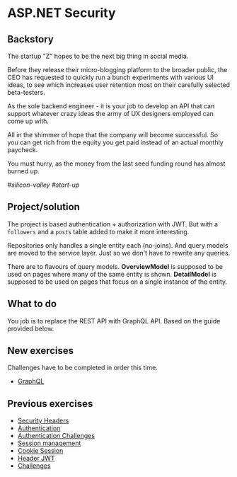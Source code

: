 # ASP.NET Security

## Backstory

The startup "Z" hopes to be the next big thing in social media.

Before they release their micro-blogging platform to the broader public,
the CEO has requested to quickly run a bunch experiments with various UI ideas,
to see which increases user retention most on their carefully selected
beta-testers.

As the sole backend engineer - it is your job to develop an API that can support
whatever crazy ideas the army of UX designers employed can come up with.

All in the shimmer of hope that the company will become successful.
So you can get rich from the equity you get paid instead of an actual monthly
paycheck.

You must hurry, as the money from the last seed funding round has almost burned
up.

*#silicon-valley #start-up*

## Project/solution

The project is based authentication + authorization with JWT.
But with a `followers` and a `posts` table added to make it more interesting.

Repositories only handles a single entity each (no-joins).
And query models are moved to the service layer.
Just so we don't have to rewrite any queries.

There are to flavours of query models.
**OverviewModel** is supposed to be used on pages where many of the same entity is shown.
**DetailModel** is supposed to be used on pages that focus on a single instance of the entity.

## What to do

You job is to replace the REST API with GraphQL API.
Based on the guide provided below.

## New exercises

Challenges have to be completed in order this time.

- [GraphQL](graphql.md)

## Previous exercises

- [Security Headers](security_headers.md)
- [Authentication](authentication.md)
- [Authentication Challenges](authentication_challenges.md)
- [Session management](session_management.md)
- [Cookie Session](cookie_session.md)
- [Header JWT](header_jwt.md)
- [Challenges](authentication_challenges.md)
